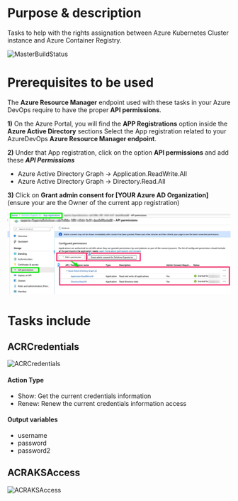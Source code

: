 # Purpose & description
Tasks to help with the rights assignation between Azure Kubernetes Cluster instance and Azure Container Registry.

![MasterBuildStatus](https://dev.azure.com/experta/Community/_apis/build/status/expertasolutions.AzureContainerRegistryExtensions?branchName=master)

# Prerequisites to be used
The **Azure Resource Manager** endpoint used with these tasks in your Azure DevOps require to have the proper **API permissions**.

**1)** On the Azure Portal, you will find the **APP Registrations** option inside the **Azure Active Directory** sections
Select the App registration related to your AzureDevOps **Azure Resource Manager endpoint**.

**2)** Under that App registration, click on the option **API permissions** and add these ***API Permissions***
- Azure Active Directory Graph -> Application.ReadWrite.All
- Azure Active Directory Graph -> Directory.Read.All

**3)** Click on **Grant admin consent for [YOUR Azure AD Organization]** (ensure your are the Owner of the current app registration)

![AzureADAppRegistrationApiPermissions](_screenShots/azureadapiperms.jpg)

# Tasks include

## ACRCredentials
![ACRCredentials](_screenShots/acrCredential_v1.png)
#### Action Type
- Show: Get the current credentials information
- Renew: Renew the current credentials information access
#### Output variables
- username
- password
- password2

## ACRAKSAccess
![ACRAKSAccess](_screenShots/ACRAKSAccess_v2.png)